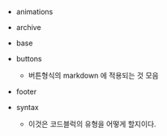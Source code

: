 - animations
- archive
- base
- buttons
  - 버튼형식의 markdown 에 적용되는 것 모음
- footer

- syntax 
  - 이것은 코드블럭의 유형을 어떻게 할지이다.

